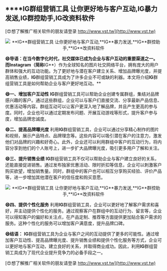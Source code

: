 ## ****IG**群组营销工具 让你更好地与客户互动,**IG**暴力发送,**IG**群控助手,**IG**改资料软件**

[😍想了解推广相关软件的朋友请登录 http://www.vst.tw](http://www.vst.tw)

 <center><img src="https://vst.tw/MP4/tuiguang/png/5.png" alt="**IG**群组营销工具 让你更好地与客户互动,**IG**暴力发送,**IG**群控助手,**IG**改资料软件"></center>

**😄导语：在当今数字化时代，社交媒体已成为企业与客户互动的重要渠道之一。而Instagram（简称**IG**）作为全球知名的图片社交网络平台，拥有庞大的用户群体和强大的互动功能。为了更好地与潜在客户建立关系、增加品牌曝光度，并提高销售业绩，**IG**群组营销工具成为了许多企业不可或缺的利器。本文将介绍**IG**群组营销工具是如何帮助企业与客户更好地互动。**

**😄一、增加客户互动性**
**IG**群组营销工具可以帮助企业创建专属群组，集结对品牌感兴趣的客户。通过这些群组，企业可以与客户们直接交流、分享最新产品信息、优惠活动等内容。群组互动可以让客户更深入地了解品牌，并且产生更高的参与度。同时，企业也可以通过定期发布问题、开展互动游戏等形式，提升客户参与度，增加品牌忠诚度。

**😄二、提高品牌曝光度**
利用**IG**群组营销工具，企业可以通过分享精心制作的图片和视频，展示产品特点、品牌理念等。这些内容可以吸引潜在客户的注意力，激发他们对品牌的兴趣和好奇心。此外，企业还可以利用群组中客户的互动行为，将内容分享到他们的个人账号上，进一步扩大品牌曝光度，吸引更多用户了解和关注。

**😄三、提升销售业绩**
**IG**群组营销工具不仅可以帮助企业与客户建立良好的关系，还能直接促进销售。通过发布独家优惠活动、限时折扣等信息，企业可以刺激客户购买欲望，增加销售量。同时，群组中的客户也可以相互分享购买经验、评价产品等，进一步增加其他潜在客户的信任度和购买意愿。

 <center><img src="https://vst.tw/MP4/tuiguang/png/0.png" alt="**IG**群组营销工具 让你更好地与客户互动,**IG**暴力发送,**IG**群控助手,**IG**改资料软件"></center>

**😄四、提供个性化服务**
利用**IG**群组营销工具，企业可以更好地了解客户需求和喜好，并主动提供个性化的服务。通过观察客户在群组中的互动行为、留言等，企业可以得知客户的偏好和关注点，在产品定制、推荐等方面提供更加贴合客户需求的服务。这种个性化的服务可以增加客户满意度，提升品牌口碑。

**😄结语：**
**IG**群组营销工具为企业与客户之间的互动提供了更多的可能性。通过增加客户互动性、提高品牌曝光度、提升销售业绩和提供个性化服务等方式，企业可以更好地与客户互动，建立良好的关系，并取得商业成功。因此，利用**IG**群组营销工具成为了现代企业提升竞争力的必备手段之一。

[😍想了解推广相关软件的朋友请登录 http://www.vst.tw](http://www.vst.tw)



